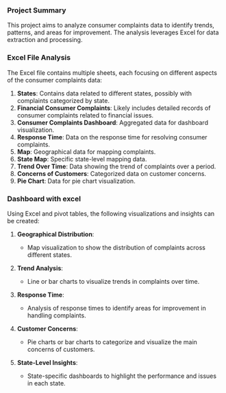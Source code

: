 ### Project Summary

This project aims to analyze consumer complaints data to identify trends, patterns, and areas for improvement. The analysis leverages Excel for data extraction and processing.

### Excel File Analysis

The Excel file contains multiple sheets, each focusing on different aspects of the consumer complaints data:

1. **States**: Contains data related to different states, possibly with complaints categorized by state.
2. **Financial Consumer Complaints**: Likely includes detailed records of consumer complaints related to financial issues.
3. **Consumer Complaints Dashboard**: Aggregated data for dashboard visualization.
4. **Response Time**: Data on the response time for resolving consumer complaints.
5. **Map**: Geographical data for mapping complaints.
6. **State Map**: Specific state-level mapping data.
7. **Trend Over Time**: Data showing the trend of complaints over a period.
8. **Concerns of Customers**: Categorized data on customer concerns.
9. **Pie Chart**: Data for pie chart visualization.

### Dashboard with excel

Using Excel and pivot tables, the following visualizations and insights can be created:

1. **Geographical Distribution**:
   - Map visualization to show the distribution of complaints across different states.
   
2. **Trend Analysis**:
   - Line or bar charts to visualize trends in complaints over time.
   
3. **Response Time**:
   - Analysis of response times to identify areas for improvement in handling complaints.
   
4. **Customer Concerns**:
   - Pie charts or bar charts to categorize and visualize the main concerns of customers.

5. **State-Level Insights**:
   - State-specific dashboards to highlight the performance and issues in each state.

